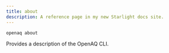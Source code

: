 ```yaml
---
title: about
description: A reference page in my new Starlight docs site.
---
```


```sh
openaq about
```

Provides a description of the OpenAQ CLI.